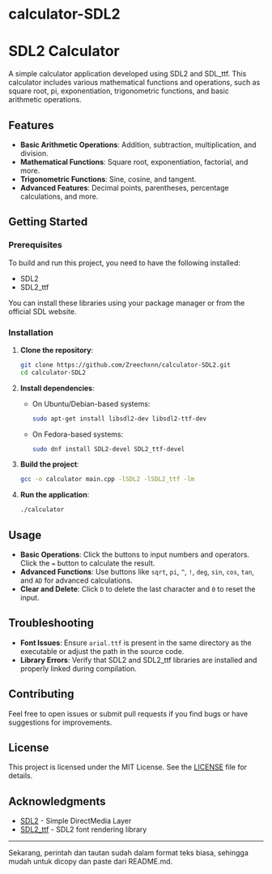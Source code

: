 # calculator-SDL2
# SDL2 Calculator

A simple calculator application developed using SDL2 and SDL_ttf. This calculator includes various mathematical functions and operations, such as square root, pi, exponentiation, trigonometric functions, and basic arithmetic operations.

## Features

- **Basic Arithmetic Operations**: Addition, subtraction, multiplication, and division.
- **Mathematical Functions**: Square root, exponentiation, factorial, and more.
- **Trigonometric Functions**: Sine, cosine, and tangent.
- **Advanced Features**: Decimal points, parentheses, percentage calculations, and more.

## Getting Started

### Prerequisites

To build and run this project, you need to have the following installed:

- SDL2
- SDL2_ttf

You can install these libraries using your package manager or from the official SDL website.

### Installation

1. **Clone the repository**:
   ```bash
   git clone https://github.com/Zreechxnn/calculator-SDL2.git
   cd calculator-SDL2
   ```

2. **Install dependencies**:

   - On Ubuntu/Debian-based systems:
     ```bash
     sudo apt-get install libsdl2-dev libsdl2-ttf-dev
     ```
   - On Fedora-based systems:
     ```bash
     sudo dnf install SDL2-devel SDL2_ttf-devel
     ```

3. **Build the project**:
   ```bash
   gcc -o calculator main.cpp -lSDL2 -lSDL2_ttf -lm
   ```

4. **Run the application**:
   ```bash
   ./calculator
   ```

## Usage

- **Basic Operations**: Click the buttons to input numbers and operators. Click the `=` button to calculate the result.
- **Advanced Functions**: Use buttons like `sqrt`, `pi`, `^`, `!`, `deg`, `sin`, `cos`, `tan`, and `AD` for advanced calculations.
- **Clear and Delete**: Click `D` to delete the last character and `0` to reset the input.

## Troubleshooting

- **Font Issues**: Ensure `arial.ttf` is present in the same directory as the executable or adjust the path in the source code.
- **Library Errors**: Verify that SDL2 and SDL2_ttf libraries are installed and properly linked during compilation.

## Contributing

Feel free to open issues or submit pull requests if you find bugs or have suggestions for improvements.

## License

This project is licensed under the MIT License. See the [LICENSE](LICENSE) file for details.

## Acknowledgments

- [SDL2](https://www.libsdl.org/) - Simple DirectMedia Layer
- [SDL2_ttf](https://www.libsdl.org/projects/SDL_ttf/) - SDL2 font rendering library

---

Sekarang, perintah dan tautan sudah dalam format teks biasa, sehingga mudah untuk dicopy dan paste dari README.md.
